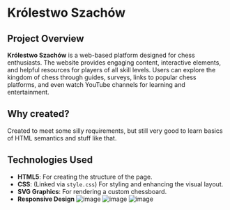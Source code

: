 ﻿# Królestwo Szachów

## Project Overview
**Królestwo Szachów** is a web-based platform designed for chess enthusiasts. The website provides engaging content, interactive elements, and helpful resources for players of all skill levels. Users can explore the kingdom of chess through guides, surveys, links to popular chess platforms, and even watch YouTube channels for learning and entertainment.

## Why created?
Created to meet some silly requirements, but still very good to learn basics of HTML semantics and stuff like that.

## Technologies Used
- **HTML5**: For creating the structure of the page.
- **CSS**: (Linked via `style.css`) For styling and enhancing the visual layout.
- **SVG Graphics**: For rendering a custom chessboard.
- **Responsive Design**
![image](https://github.com/user-attachments/assets/71185bf6-bd41-4643-9362-30ac110d099e)
![image](https://github.com/user-attachments/assets/cf2413e3-9662-44e5-91eb-8934164991d2)
![image](https://github.com/user-attachments/assets/50981785-170a-4a22-949b-7ea9858c99c7)


